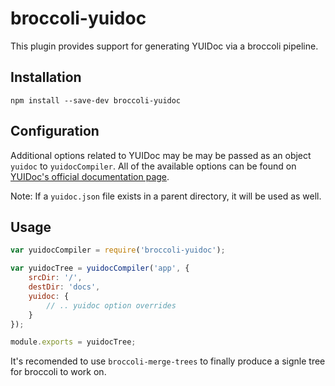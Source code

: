 # broccoli-yuidoc

This plugin provides support for generating YUIDoc via a broccoli
pipeline.

## Installation

```
npm install --save-dev broccoli-yuidoc
```

## Configuration

Additional options related to YUIDoc may be may be passed as an object
`yuidoc` to `yuidocCompiler`. 
All of the available options can be found on [YUIDoc's official documentation
page](https://yui.github.io/yuidoc/args/index.html).

Note: If a `yuidoc.json` file exists in a parent directory, it will be 
used as well.

## Usage

```js
var yuidocCompiler = require('broccoli-yuidoc');

var yuidocTree = yuidocCompiler('app', {
	srcDir: '/',
	destDir: 'docs',
	yuidoc: {
		// .. yuidoc option overrides
	}
});

module.exports = yuidocTree;
```

It's recomended to use `broccoli-merge-trees` to finally produce
a signle tree for broccoli to work on.
